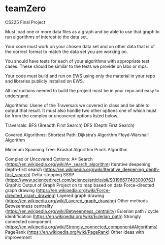 # teamZero
CS225 Final Project

Must load one or more data files as a graph and be able to use that graph to run algorithms of interest to the data set. 

Your code must work on your chosen data set and on other data that is of the correct format to match the data set you are working on.

You should have tests for each of your algorithms with appropriate test cases. These should be similar to the tests we provide on labs or mps.

Your code must build and run on EWS using only the material in your repo and libraries publicly installed on EWS. 

All instructions needed to build the project must be in your repo and easy to understand.

Algorithms:
Usene of the Traversals we covered in class and be able to output that result. It must also handle two other options one of which must be from the complex or uncovered options listed below.

Traversals:
BFS (Breadth First Search)
DFS (Depth First Search)

Covered Algorithms:
Shortest Path:
Dijkstra’s Algorithm
Floyd-Warshall Algorithm

Minimum Spanning Tree:
Kruskal Algorithm
Prim’s Algorithm

Complex or Uncovered Options:
A* Search (https://en.wikipedia.org/wiki/A*_search_algorithm)
Iterative deepening depth-first search (https://en.wikipedia.org/wiki/Iterative_deepening_depth-first_search)
Delta-stepping SSSP (https://www.sciencedirect.com/science/article/pii/S0196677403000762)
Graphic Output of Graph
Project on to map based on data
Force-directed graph drawing (https://en.wikipedia.org/wiki/Force-directed_graph_drawing)
Layered graph drawing (https://en.wikipedia.org/wiki/Layered_graph_drawing)
Other methods
Betweenness centrality (https://en.wikipedia.org/wiki/Betweenness_centrality)
Eulerian path / cycle identification (https://en.wikipedia.org/wiki/Eulerian_path)
Strongly connected component (https://en.wikipedia.org/wiki/Strongly_connected_component#Algorithms)
PageRank (https://en.wikipedia.org/wiki/PageRank)
Other ideas with improvement

